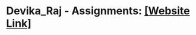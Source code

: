 # Devika_Raj - Assignments: [[Website Link]](https://github.com/NIFT-Web-Design/Devika_Raj/Assignment1)
